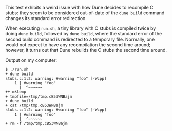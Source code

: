 This test exhibits a weird issue with how Dune decides to recompile C stubs:
they seem to be considered out-of-date of the `dune build` command changes its
standard error redirection.

When executing `run.sh`, a tiny library with C stubs is compiled twice by doing
`dune build`, followed by `dune build`, where the standard error of the second
build command is redirected to a temporary file. Normally, one would not expect
to have any recompilation the second time around; however, it turns out that
Dune rebuilds the C stubs the second time around.

Output on my computer:

```
$ ./run.sh
+ dune build
stubs.c:1:2: warning: #warning "foo" [-Wcpp]
    1 | #warning "foo"
      |  ^~~~~~~
++ mktemp
+ tmpfile=/tmp/tmp.cB53WNBajm
+ dune build
+ cat /tmp/tmp.cB53WNBajm
stubs.c:1:2: warning: #warning "foo" [-Wcpp]
    1 | #warning "foo"
      |  ^~~~~~~
+ rm -f /tmp/tmp.cB53WNBajm
```
